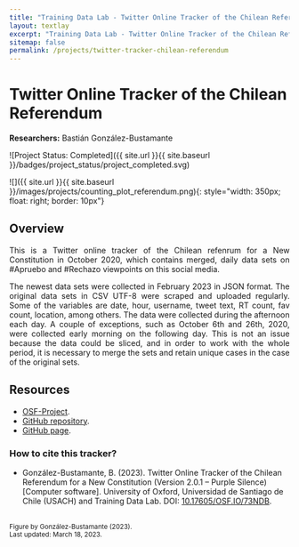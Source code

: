 ```yaml
---
title: "Training Data Lab - Twitter Online Tracker of the Chilean Referendum"
layout: textlay
excerpt: "Training Data Lab - Twitter Online Tracker of the Chilean Referendum"
sitemap: false
permalink: /projects/twitter-tracker-chilean-referendum
---
```


# Twitter Online Tracker of the Chilean Referendum

**Researchers:** Bastián González-Bustamante

![Project Status: Completed]({{ site.url }}{{ site.baseurl }}/badges/project_status/project_completed.svg)

![]({{ site.url }}{{ site.baseurl }}/images/projects/counting_plot_referendum.png){: style="width: 350px; float: right; border: 10px"}

## Overview

<p align="justify">This is a Twitter online tracker of the Chilean refenrum for a New Constitution in October 2020, which contains merged, daily data sets on #Apruebo and #Rechazo viewpoints on this social media.</p>

<p align="justify">The newest data sets were collected in February 2023 in JSON format. The original data sets in CSV UTF-8 were scraped and uploaded regularly. Some of the variables are date, hour, username, tweet text, RT count, fav count, location, among others. The data were collected during the afternoon each day. A couple of exceptions, such as October 6th and 26th, 2020, were collected early morning on the following day. This is not an issue because the data could be sliced, and in order to work with the whole period, it is necessary to merge the sets and retain unique cases in the case of the original sets.</p>

## Resources

- <a href="https://doi.org/10.17605/OSF.IO/73NDB" target="_blank">OSF-Project</a>.
- <a href="https://github.com/bgonzalezbustamante/twConstitution" target="_blank">GitHub repository</a>.
- <a href="https://bgonzalezbustamante.github.io/twConstitution/" target="_blank">GitHub page</a>.

### How to cite this tracker?

- González-Bustamante, B. (2023). Twitter Online Tracker of the Chilean Referendum for a New Constitution (Version 2.0.1 – Purple Silence) [Computer software]. University of Oxford, Universidad de Santiago de Chile (USACH) and Training Data Lab. DOI: <a href="https://doi.org/10.17605/OSF.IO/73NDB" target="_blank">10.17605/OSF.IO/73NDB</a>.

<br />
<small>Figure by González-Bustamante (2023).</small><br />
<small>Last updated: March 18, 2023.</small>
